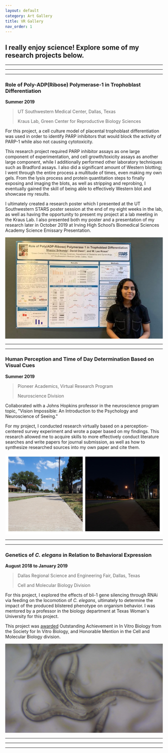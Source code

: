 ```yaml
---
layout: default
category: Art Gallery
title: VR Gallery
nav_order: 1
---
```


## I really enjoy science! Explore some of my research projects below.

* * * 
* * *
* * *

### Role of Poly-ADP(Ribose) Polymerase-1 in Trophoblast Differentiation

**Summer 2019** 

> UT Southwestern Medical Center, Dallas, Texas
>
> Kraus Lab, Green Center for Reproductive Biology Sciences

For this project, a cell culture model of placental trophoblast differentiation was used in order to identify PARP inhibitors that would block the activity of PARP-1 while also not causing cytotoxicity. 

This research project required PARP inhibitor assays as one large component of experimentation, and cell growth/toxicity assays as another large component, while I additionally performed other laboratory techniques such as Bradford assays. I also did a significant amount of Western blotting; I went through the entire process a multitude of times, even making my own gels. From the lysis process and protein quantitation steps to finally exposing and imaging the blots, as well as stripping and reprobing, I eventually gained the skill of being able to effectively Western blot and showcase my results. 

I ultimately created a research poster which I presented at the UT Southwestern STARS poster session at the end of my eight weeks in the lab, as well as having the opportunity to present my project at a lab meeting in the Kraus Lab. I also presented both my poster and a presentation of my research later in October 2019 at Irving High School’s Biomedical Sciences Academy Science Emissary Presentation.


![STARS Poster Pic](/images/IMG_20190726_190142.jpg)

* * *
* * *

### Human Perception and Time of Day Determination Based on Visual Cues

**Summer 2019**

> Pioneer Academics, Virtual Research Program
>
> Neuroscience Division

Collaborated with a Johns Hopkins professor in the neuroscience program topic, "Vision
Impossible: An Introduction to the Psychology and Neuroscience of Seeing." 

For my project, I conducted research virtually based on a perception-centered survey experiment and wrote a paper based on my findings. This research allowed me to acquire skills to more effectively conduct literature searches and write papers for journal submission, as well as how to synthesize researched sources into my own paper and cite them.

![Pioneer Pic](/images/piopic.jpg)

* * *
* * *

### Genetics of _C. elegans_ in Relation to Behavioral Expression

**August 2018 to January 2019**

> Dallas Regional Science and Engineering Fair, Dallas, Texas
>
> Cell and Molecular Biology Division

For this project, I explored the effects of bli-1 gene silencing through RNAi via feeding on the locomotion of _C. elegans_, ultimately to determine the impact of the produced blistered phenotype on organism behavior. I was mentored by a professor in the biology department at Texas Woman's University for this project.

This project was [awarded](https://www.sivb.org/InVitroReport/issue-53-3-july-september-2019/isef-high-school-student-awards-2/) Outstanding Achievement in In Vitro Biology from the Society for In Vitro Biology, and Honorable Mention in the Cell and Molecular Biology division. 

![C Elegans](/images/elegans.jpg)

* * *
* * *
* * *

